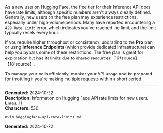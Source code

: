 As a new user on Hugging Face, the free tier for their Inference API does have rate limits, although specific numbers aren't always clearly defined. Generally, new users on the free plan may experience restrictions, especially under high-volume periods. Many have reported encountering a `429 Rate Limit` error, which indicates you've reached the limit, and the limit typically resets every hour.


If you require higher throughput or consistency, upgrading to the **Pro** plan or using **Inference Endpoints** (which provide dedicated infrastructure) can help you bypass some of these restrictions. The free plan is great for exploration but has its limits due to shared resources【16†source】【18†source】. 

To manage your calls efficiently, monitor your API usage and be prepared for throttling if you're making multiple requests within a short period.

---
**Generated:** 2024-10-22  
**Description:** Information on Hugging Face API rate limits for new users.  
**Lines:** 11  
**Characters:** 530  
```bash
nvim huggingface-api-rate-limits.md
```  
**Generated:** 2024-10-22
